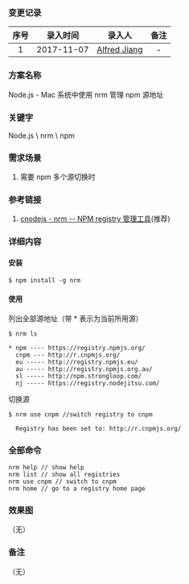 ### 变更记录

| 序号 | 录入时间 | 录入人 | 备注 |
|:--------:|:--------:|:--------:|:--------:|
| 1 | 2017-11-07 | [Alfred Jiang](https://github.com/viktyz) | - |

### 方案名称

Node.js -  Mac 系统中使用 nrm 管理 npm 源地址

### 关键字

Node.js \ nrm \ npm

### 需求场景

1. 需要 npm 多个源切换时

### 参考链接

1. [cnodejs - nrm -- NPM registry 管理工具](https://cnodejs.org/topic/5326e78c434e04172c006826)(推荐)

### 详细内容

#### 安装

```shell
$ npm install -g nrm
```

#### 使用

列出全部源地址（带 * 表示为当前所用源）

```shell
$ nrm ls

* npm ---- https://registry.npmjs.org/
  cnpm --- http://r.cnpmjs.org/
  eu ----- http://registry.npmjs.eu/
  au ----- http://registry.npmjs.org.au/
  sl ----- http://npm.strongloop.com/
  nj ----- https://registry.nodejitsu.com/
```

切换源

```shell
$ nrm use cnpm //switch registry to cnpm

  Registry has been set to: http://r.cnpmjs.org/
```

### 全部命令

```shell
nrm help // show help
nrm list // show all registries
nrm use cnpm // switch to cnpm
nrm home // go to a registry home page
```

### 效果图
（无）

### 备注
（无）